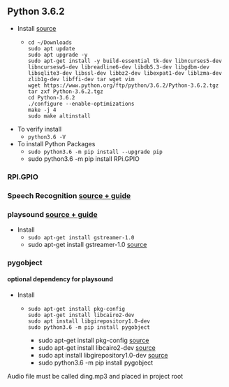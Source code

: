 ## Python 3.6.2
- Install [source](https://krystof.io/installing-alternative-python-versions-on-raspberry-pi/)
  - ```
    cd ~/Downloads
    sudo apt update
    sudo apt upgrade -y
    sudo apt-get install -y build-essential tk-dev libncurses5-dev libncursesw5-dev libreadline6-dev libdb5.3-dev libgdbm-dev libsqlite3-dev libssl-dev libbz2-dev libexpat1-dev liblzma-dev zlib1g-dev libffi-dev tar wget vim
    wget https://www.python.org/ftp/python/3.6.2/Python-3.6.2.tgz
    tar zxf Python-3.6.2.tgz
    cd Python-3.6.2
    ./configure --enable-optimizations
    make -j 4
    sudo make altinstall
    ```
- To verify install
  - ```python3.6 -V```
- To install Python Packages
  - ```sudo python3.6 -m pip install --upgrade pip```
  - sudo python3.6 -m pip install RPi.GPIO



### RPI.GPIO

### Speech Recognition [source + guide](https://realpython.com/python-speech-recognition/#how-speech-recognition-works-an-overview)

### playsound [source + guide](https://www.geeksforgeeks.org/play-sound-in-python/)
- Install
  - ```sudo apt-get install gstreamer-1.0```
  - sudo apt-get install gstreamer-1.0 [source](https://stackoverflow.com/questions/40246437/problems-with-gst-in-python-program)


### pygobject
#### optional dependency for playsound
- Install
  - ```
    sudo apt-get install pkg-config
    sudo apt-get install libcairo2-dev
    sudo apt install libgirepository1.0-dev
    sudo python3.6 -m pip install pygobject
    ```
    - sudo apt-get install pkg-config [source](https://github.com/3b1b/manim/issues/751)
    - sudo apt-get install libcairo2-dev [source](https://github.com/3b1b/manim/issues/751)
    - sudo apt install libgirepository1.0-dev [source](https://stackoverflow.com/questions/18025730/pygobject-2-28-6-wont-configure-no-package-gobject-introspection-1-0-found)
    - sudo python3.6 -m pip install pygobject

Audio file must be called ding.mp3 and placed in project root
